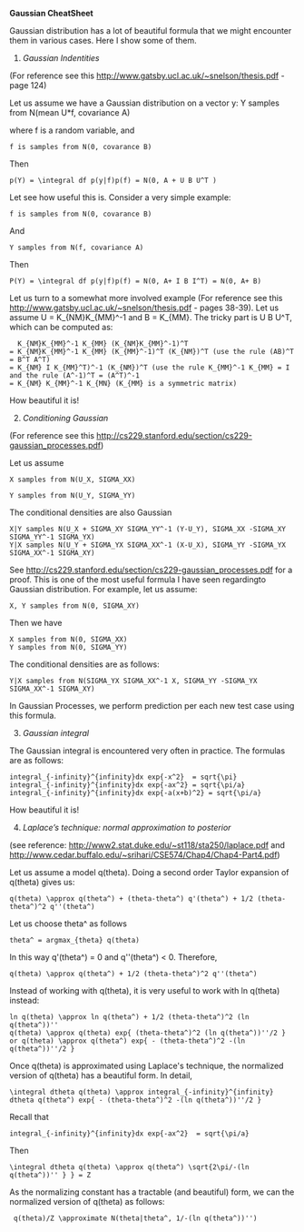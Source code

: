 **Gaussian CheatSheet**

Gaussian distribution has a lot of beautiful formula that we might encounter them in various cases. Here I show some of them.

1. *Gaussian Indentities* 

(For reference see this http://www.gatsby.ucl.ac.uk/~snelson/thesis.pdf - page 124)


Let us assume we have a Gaussian distribution on a vector y:
    Y samples from N(mean U*f, covariance A)
    
where f is a random variable, and

    f is samples from N(0, covarance B)
Then

    p(Y) = \integral df p(y|f)p(f) = N(0, A + U B U^T )

Let see how useful this is. Consider a very simple example:

    f is samples from N(0, covarance B)
And

    Y samples from N(f, covariance A)
    
Then

    P(Y) = \integral df p(y|f)p(f) = N(0, A+ I B I^T) = N(0, A+ B)
    

Let us turn to a somewhat more involved example (For reference see this http://www.gatsby.ucl.ac.uk/~snelson/thesis.pdf - pages 38-39). Let us assume U = K_{NM}K_{MM}^-1 and B = K_{MM}. The tricky part is U B U^T, which can be computed
as:

      K_{NM}K_{MM}^-1 K_{MM} (K_{NM}K_{MM}^-1)^T
    = K_{NM}K_{MM}^-1 K_{MM} (K_{MM}^-1)^T (K_{NM})^T (use the rule (AB)^T = B^T A^T)
    = K_{NM} I K_{MM}^T)^-1 (K_{NM})^T (use the rule K_{MM}^-1 K_{MM} = I and the rule (A^-1)^T = (A^T)^-1
    = K_{NM} K_{MM}^-1 K_{MN} (K_{MM} is a symmetric matrix)

How beautiful it is!

2. *Conditioning Gaussian* 

(For reference see this http://cs229.stanford.edu/section/cs229-gaussian_processes.pdf)

Let us assume 

    X samples from N(U_X, SIGMA_XX)

    Y samples from N(U_Y, SIGMA_YY)
    
The conditional densities are also Gaussian

    X|Y samples N(U_X + SIGMA_XY SIGMA_YY^-1 (Y-U_Y), SIGMA_XX -SIGMA_XY SIGMA_YY^-1 SIGMA_YX)
    Y|X samples N(U_Y + SIGMA_YX SIGMA_XX^-1 (X-U_X), SIGMA_YY -SIGMA_YX SIGMA_XX^-1 SIGMA_XY)

See http://cs229.stanford.edu/section/cs229-gaussian_processes.pdf for a proof.
This is one of the most useful formula I have seen regardingto Gaussian distribution. For example, let us assume:

    X, Y samples from N(0, SIGMA_XY)

Then we have

    X samples from N(0, SIGMA_XX)
    Y samples from N(0, SIGMA_YY)
    
The conditional densities are as follows:

    Y|X samples from N(SIGMA_YX SIGMA_XX^-1 X, SIGMA_YY -SIGMA_YX SIGMA_XX^-1 SIGMA_XY)
    
In Gaussian Processes, we perform prediction per each new test case using this formula.

3. *Gaussian integral*


The Gaussian integral is encountered very often in practice. The formulas are as follows:

    integral_{-infinity}^{infinity}dx exp{-x^2}  = sqrt{\pi}
    integral_{-infinity}^{infinity}dx exp{-ax^2} = sqrt{\pi/a}
    integral_{-infinity}^{infinity}dx exp{-a(x+b)^2} = sqrt{\pi/a}
    
How beautiful it is!

4. *Laplace’s technique: normal approximation to posterior*

(see reference: http://www2.stat.duke.edu/~st118/sta250/laplace.pdf and http://www.cedar.buffalo.edu/~srihari/CSE574/Chap4/Chap4-Part4.pdf)

Let us assume a model q(theta). Doing a second order Taylor expansion of q(theta) gives us:

    q(theta) \approx q(theta^) + (theta-theta^) q'(theta^) + 1/2 (theta-theta^)^2 q''(theta^)

Let us choose theta^ as follows
    
    theta^ = argmax_{theta} q(theta)
    
In this way q'(theta^) = 0 and q''(theta^) < 0. Therefore,

    q(theta) \approx q(theta^) + 1/2 (theta-theta^)^2 q''(theta^)
    
Instead of working with q(theta), it is very useful to work with ln q(theta) instead:


    ln q(theta) \approx ln q(theta^) + 1/2 (theta-theta^)^2 (ln q(theta^))''
    q(theta) \approx q(theta) exp{ (theta-theta^)^2 (ln q(theta^))''/2 }
    or q(theta) \approx q(theta^) exp{ - (theta-theta^)^2 -(ln q(theta^))''/2 }

Once q(theta) is approximated using Laplace's technique, the normalized version of q(theta)  has a beautiful form. In detail, 

    \integral dtheta q(theta) \approx integral_{-infinity}^{infinity} dtheta q(theta^) exp{ - (theta-theta^)^2 -(ln q(theta^))''/2 }

Recall that 

    integral_{-infinity}^{infinity}dx exp{-ax^2}  = sqrt{\pi/a}
    
Then 

    \integral dtheta q(theta) \approx q(theta^) \sqrt{2\pi/-(ln q(theta^))'' } } = Z

As the normalizing constant has a tractable (and beautiful) form, we can the normalized version of q(theta) as follows:
    
     q(theta)/Z \approximate N(theta|theta^, 1/-(ln q(theta^))'')
     
